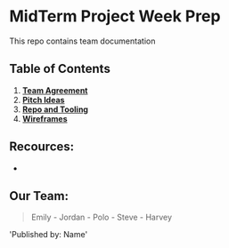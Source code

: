 # MidTerm Project Week Prep
This repo contains team  documentation

## Table of Contents

1. [**Team Agreement**](docs/team-agreement.md)
2. [**Pitch Ideas**](docs/pitch-ideas.md)
3. [**Repo and Tooling**](docs/repo-and-tooling.md)
4. [**Wireframes**](docs/wireframes.md)

## Recources:
* []()

## Our Team:
> Emily - Jordan - Polo - Steve - Harvey

'Published by: Name'